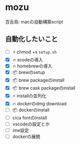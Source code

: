 # mozu
百舌鳥: macの自動構築script

## 自動化したいこと
* [ ] :zap: chmod +x `setup.sh`
* [x] :fire: xcodeの導入
* [x] :fire: homebrewの導入
* [x] :package: brewのsetup
* [x] :package: brew packageのinstall
* [x] :package: brew cask packageのinstall
* [x] :zap: installの並列化
* [x] :fire: dockerのdmg download
* [ ] :package: dockerのinstall
* [ ] cica fontのinstall
* [ ] vscodeの設定とか
* [ ] ime設定
* [ ] dockerの展開
